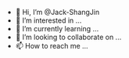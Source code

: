 - 👋 Hi, I’m @Jack-ShangJin
- 👀 I’m interested in ...
- 🌱 I’m currently learning ...
- 💞️ I’m looking to collaborate on ...
- 📫 How to reach me ...

<!---
Jack-ShangJin/Jack-ShangJin is a ✨ special ✨ repository because its `README.md` (this file) appears on your GitHub profile.
You can click the Preview link to take a look at your changes.
--->
